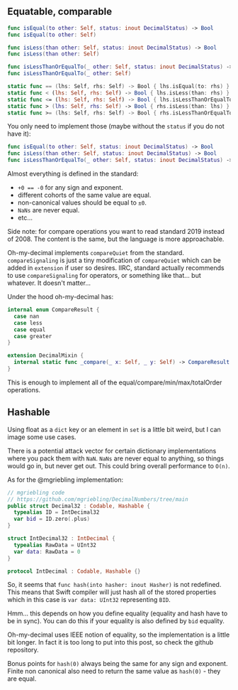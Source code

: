 ## Equatable, comparable

```swift
func isEqual(to other: Self, status: inout DecimalStatus) -> Bool
func isEqual(to other: Self)

func isLess(than other: Self, status: inout DecimalStatus) -> Bool
func isLess(than other: Self)

func isLessThanOrEqualTo(_ other: Self, status: inout DecimalStatus) -> Bool
func isLessThanOrEqualTo(_ other: Self)

static func == (lhs: Self, rhs: Self) -> Bool { lhs.isEqual(to: rhs) }
static func < (lhs: Self, rhs: Self) -> Bool { lhs.isLess(than: rhs) }
static func <= (lhs: Self, rhs: Self) -> Bool { lhs.isLessThanOrEqualTo(rhs) }
static func > (lhs: Self, rhs: Self) -> Bool { rhs.isLess(than: lhs) }
static func >= (lhs: Self, rhs: Self) -> Bool { rhs.isLessThanOrEqualTo(lhs) }
```

You only need to implement those (maybe without the `status` if you do not have it):

```swift
func isEqual(to other: Self, status: inout DecimalStatus) -> Bool
func isLess(than other: Self, status: inout DecimalStatus) -> Bool
func isLessThanOrEqualTo(_ other: Self, status: inout DecimalStatus) -> Bool
```

Almost everything is defined in the standard:
- `+0 == -0` for any sign and exponent.
- different cohorts of the same value are equal.
- non-canonical values should be equal to `±0`.
- `NaNs` are never equal.
- etc…

Side note: for compare operations you want to read standard 2019 instead of 2008. The content is the same, but the language is more approachable.

Oh-my-decimal implements `compareQuiet` from the standard. `compareSignaling` is just a tiny modification of `compareQuiet` which can be added in `extension` if user so desires. IIRC, standard actually recommends to use `compareSignaling` for operators, or something like that… but whatever. It doesn't matter…

Under the hood oh-my-decimal has:

```swift
internal enum CompareResult {
  case nan
  case less
  case equal
  case greater
}

extension DecimalMixin {
  internal static func _compare(_ x: Self, _ y: Self) -> CompareResult { … }
}
```

This is enough to implement all of the equal/compare/min/max/totalOrder operations.

## Hashable

Using float as a `dict` key or an element in `set` is a little bit weird, but I can image some use cases.

There is a potential attack vector for certain dictionary implementations where you pack them with `NaN`. `NaNs` are never equal to anything, so things would go in, but never get out. This could bring overall performance to `O(n)`.

As for the @mgriebling implementation:

```swift
// mgriebling code
// https://github.com/mgriebling/DecimalNumbers/tree/main
public struct Decimal32 : Codable, Hashable {
  typealias ID = IntDecimal32
  var bid = ID.zero(.plus)
}

struct IntDecimal32 : IntDecimal {
  typealias RawData = UInt32
  var data: RawData = 0
}

protocol IntDecimal : Codable, Hashable {}
```

So, it seems that `func hash(into hasher: inout Hasher)` is not redefined.
This means that Swift compiler will just hash all of the stored properties which in this case is `var data: UInt32` representing `BID`.

Hmm… this depends on how you define equality (equality and hash have to be in sync). You can do this if your equality is also defined by `bid` equality.

Oh-my-decimal uses IEEE notion of equality, so the implementation is a little bit longer. In fact it is too long to put into this post, so check the github repository.

Bonus points for `hash(0)` always being the same for any sign and exponent. Finite non canonical also need to return the same value as `hash(0)` - they are equal.
